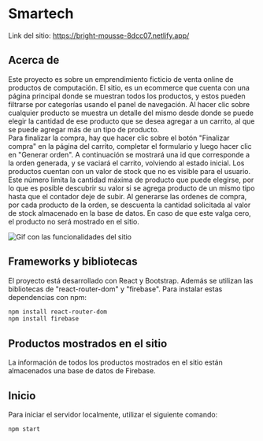 # Smartech

Link del sitio: https://bright-mousse-8dcc07.netlify.app/
## Acerca de
Este proyecto es sobre un emprendimiento ficticio de venta online de productos de computación.
El sitio, es un ecommerce que cuenta con una página principal donde se muestran todos los productos, y estos pueden filtrarse por categorías usando el panel de navegación.
Al hacer clic sobre cualquier producto se muestra un detalle del mismo desde donde se puede elegir la cantidad de ese producto que se desea agregar a un carrito, al que se puede agregar más de un tipo de producto.  
Para finalizar la compra, hay que hacer clic sobre el botón "Finalizar compra" en la página del carrito, completar el formulario y luego hacer clic en "Generar orden". A continuación se mostrará una id que corresponde a la orden generada, y se vaciará el carrito, volviendo al estado inicial.
Los productos cuentan con un valor de stock que no es visible para el usuario. Este número limita la cantidad máxima de producto que puede elegirse, por lo que es posible descubrir su valor si se agrega producto de un mismo tipo hasta que el contador deje de subir.
Al generarse las ordenes de compra, por cada producto de la orden, se descuenta la cantidad solicitada al valor de stock almacenado en la base de datos. En caso de que este valga cero, el producto no será mostrado en el sitio.

![Gif con las funcionalidades del sitio](https://github.com/fnmallet/ecommerce-react/raw/master/react-ecommerce.gif)

## Frameworks y bibliotecas
El proyecto está desarrollado con React y Bootstrap. Además se utilizan las bibliotecas de "react-router-dom" y "firebase". Para instalar estas dependencias con npm:
```sh
npm install react-router-dom
npm install firebase
```

## Productos mostrados en el sitio
La información de todos los productos mostrados en el sitio están almacenados una base de datos de Firebase.

## Inicio
Para iniciar el servidor localmente, utilizar el siguiente comando:
```sh
npm start
```